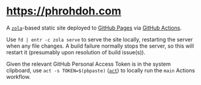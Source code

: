 # https://phrohdoh.com

A [`zola`]-based static site deployed to [GitHub Pages] via [GitHub Actions].

Use `fd | entr -c zola serve` to serve the site locally, restarting the server
when any file changes. A build failure normally stops the server, so this will
restart it (presumably upon resolution of build issue(s)).

Given the relevant GitHub Personal Access Token is in the system clipboard, use
`act -s TOKEN=$(pbpaste)` ([`act`]) to locally run the `main` Actions workflow.

[`zola`]: https://www.getzola.org/
[GitHub Pages]: https://pages.github.com/
[GitHub Actions]: https://github.com/features/actions
[`act`]: https://github.com/nektos/act

